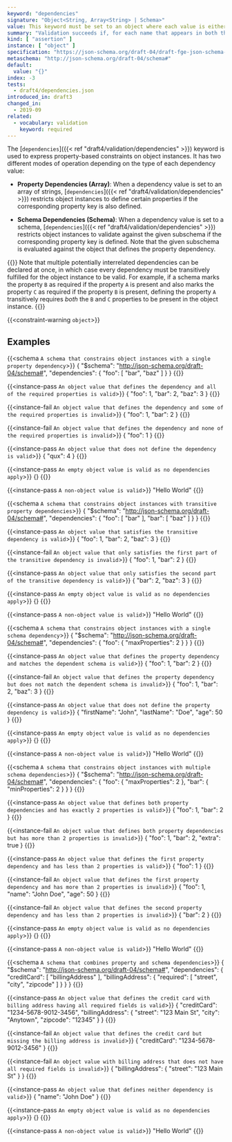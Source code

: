 ```yaml
---
keyword: "dependencies"
signature: "Object<String, Array<String> | Schema>"
value: This keyword must be set to an object where each value is either an array of unique strings or a valid JSON Schema
summary: "Validation succeeds if, for each name that appears in both the instance and as a name within this keyword's value, either every item in the corresponding array is also the name of a property in the instance or the corresponding subschema successfully evaluates against the instance."
kind: [ "assertion" ]
instance: [ "object" ]
specification: "https://json-schema.org/draft-04/draft-fge-json-schema-validation-00#rfc.section.5.4.5"
metaschema: "http://json-schema.org/draft-04/schema#"
default:
  value: "{}"
index: -3
tests:
  - draft4/dependencies.json
introduced_in: draft3
changed_in:
  - 2019-09
related:
  - vocabulary: validation
    keyword: required
---
```



The [`dependencies`]({{< ref "draft4/validation/dependencies" >}}) keyword is
used to express property-based constraints on object instances. It has two
different modes of operation depending on the type of each dependency value:

- **Property Dependencies (Array)**: When a dependency value is set to an array
  of strings, [`dependencies`]({{< ref "draft4/validation/dependencies" >}})
  restricts object instances to define certain properties if the corresponding
  property key is also defined.

- **Schema Dependencies (Schema)**: When a dependency value is set to a schema,
  [`dependencies`]({{< ref "draft4/validation/dependencies" >}}) restricts
  object instances to validate against the given subschema if the corresponding
  property key is defined. Note that the given subschema is evaluated against
  the object that defines the property dependency.

{{<common-pitfall>}} Note that multiple potentially interrelated dependencies
can be declared at once, in which case every dependency must be transitively
fulfilled for the object instance to be valid. For example, if a schema marks
the property `B` as required if the property `A` is present and also marks the
property `C` as required if the property `B` is present, defining the property
`A` transitively requires _both_ the `B` and `C` properties to be present in
the object instance.  {{</common-pitfall>}}

{{<constraint-warning `object`>}}

## Examples

{{<schema `A schema that constrains object instances with a single property dependency`>}}
{
  "$schema": "http://json-schema.org/draft-04/schema#",
  "dependencies": {
    "foo": [ "bar", "baz" ]
  }
}
{{</schema>}}

{{<instance-pass `An object value that defines the dependency and all of the required properties is valid`>}}
{ "foo": 1, "bar": 2, "baz": 3 }
{{</instance-pass>}}

{{<instance-fail `An object value that defines the dependency and some of the required properties is invalid`>}}
{ "foo": 1, "bar": 2 }
{{</instance-fail>}}

{{<instance-fail `An object value that defines the dependency and none of the required properties is invalid`>}}
{ "foo": 1 }
{{</instance-fail>}}

{{<instance-pass `An object value that does not define the dependency is valid`>}}
{ "qux": 4 }
{{</instance-pass>}}

{{<instance-pass `An empty object value is valid as no dependencies apply`>}}
{}
{{</instance-pass>}}

{{<instance-pass `A non-object value is valid`>}}
"Hello World"
{{</instance-pass>}}

{{<schema `A schema that constrains object instances with transitive property dependencies`>}}
{
  "$schema": "http://json-schema.org/draft-04/schema#",
  "dependencies": {
    "foo": [ "bar" ],
    "bar": [ "baz" ]
  }
}
{{</schema>}}

{{<instance-pass `An object value that satisfies the transitive dependency is valid`>}}
{ "foo": 1, "bar": 2, "baz": 3 }
{{</instance-pass>}}

{{<instance-fail `An object value that only satisfies the first part of the transitive dependency is invalid`>}}
{ "foo": 1, "bar": 2 }
{{</instance-fail>}}

{{<instance-pass `An object value that only satisfies the second part of the transitive dependency is valid`>}}
{ "bar": 2, "baz": 3 }
{{</instance-pass>}}

{{<instance-pass `An empty object value is valid as no dependencies apply`>}}
{}
{{</instance-pass>}}

{{<instance-pass `A non-object value is valid`>}}
"Hello World"
{{</instance-pass>}}

{{<schema `A schema that constrains object instances with a single schema dependency`>}}
{
  "$schema": "http://json-schema.org/draft-04/schema#",
  "dependencies": {
    "foo": { "maxProperties": 2 }
  }
}
{{</schema>}}

{{<instance-pass `An object value that defines the property dependency and matches the dependent schema is valid`>}}
{ "foo": 1, "bar": 2 }
{{</instance-pass>}}

{{<instance-fail `An object value that defines the property dependency but does not match the dependent schema is invalid`>}}
{ "foo": 1, "bar": 2, "baz": 3 }
{{</instance-fail>}}

{{<instance-pass `An object value that does not define the property dependency is valid`>}}
{ "firstName": "John", "lastName": "Doe", "age": 50 }
{{</instance-pass>}}

{{<instance-pass `An empty object value is valid as no dependencies apply`>}}
{}
{{</instance-pass>}}

{{<instance-pass `A non-object value is valid`>}}
"Hello World"
{{</instance-pass>}}

{{<schema `A schema that constrains object instances with multiple schema dependencies`>}}
{
  "$schema": "http://json-schema.org/draft-04/schema#",
  "dependencies": {
    "foo": { "maxProperties": 2 },
    "bar": { "minProperties": 2 }
  }
}
{{</schema>}}

{{<instance-pass `An object value that defines both property dependencies and has exactly 2 properties is valid`>}}
{ "foo": 1, "bar": 2 }
{{</instance-pass>}}

{{<instance-fail `An object value that defines both property dependencies but has more than 2 properties is invalid`>}}
{ "foo": 1, "bar": 2, "extra": true }
{{</instance-fail>}}

{{<instance-pass `An object value that defines the first property dependency and has less than 2 properties is valid`>}}
{ "foo": 1 }
{{</instance-pass>}}

{{<instance-fail `An object value that defines the first property dependency and has more than 2 properties is invalid`>}}
{ "foo": 1, "name": "John Doe", "age": 50 }
{{</instance-fail>}}

{{<instance-fail `An object value that defines the second property dependency and has less than 2 properties is invalid`>}}
{ "bar": 2 }
{{</instance-fail>}}

{{<instance-pass `An empty object value is valid as no dependencies apply`>}}
{}
{{</instance-pass>}}

{{<instance-pass `A non-object value is valid`>}}
"Hello World"
{{</instance-pass>}}

{{<schema `A schema that combines property and schema dependencies`>}}
{
  "$schema": "http://json-schema.org/draft-04/schema#",
  "dependencies": {
    "creditCard": [ "billingAddress" ],
    "billingAddress": { "required": [ "street", "city", "zipcode" ] }
  }
}
{{</schema>}}

{{<instance-pass `An object value that defines the credit card with billing address having all required fields is valid`>}}
{
  "creditCard": "1234-5678-9012-3456",
  "billingAddress": {
    "street": "123 Main St",
    "city": "Anytown",
    "zipcode": "12345"
  }
}
{{</instance-pass>}}

{{<instance-fail `An object value that defines the credit card but missing the billing address is invalid`>}}
{ "creditCard": "1234-5678-9012-3456" }
{{</instance-fail>}}

{{<instance-fail `An object value with billing address that does not have all required fields is invalid`>}}
{
  "billingAddress": {
    "street": "123 Main St"
  }
}
{{</instance-fail>}}

{{<instance-pass `An object value that defines neither dependency is valid`>}}
{ "name": "John Doe" }
{{</instance-pass>}}

{{<instance-pass `An empty object value is valid as no dependencies apply`>}}
{}
{{</instance-pass>}}

{{<instance-pass `A non-object value is valid`>}}
"Hello World"
{{</instance-pass>}}
